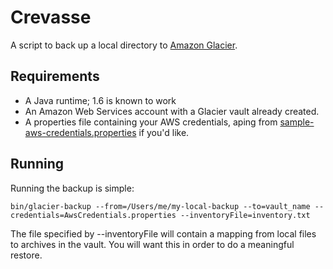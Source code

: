 Crevasse
=

A script to back up a local directory to [Amazon Glacier](http://aws.amazon.com/glacier/).

Requirements
-

* A Java runtime; 1.6 is known to work
* An Amazon Web Services account with a Glacier vault already created.
* A properties file containing your AWS credentials, aping from [sample-aws-credentials.properties](crevasse/blob/master/src/main/resources/sample-aws-credentials.properties) if you'd like.

Running
-
Running the backup is simple:

    bin/glacier-backup --from=/Users/me/my-local-backup --to=vault_name --credentials=AwsCredentials.properties --inventoryFile=inventory.txt

The file specified by --inventoryFile will contain a mapping from local files to archives in the vault. You will want this in order to do a meaningful restore.
